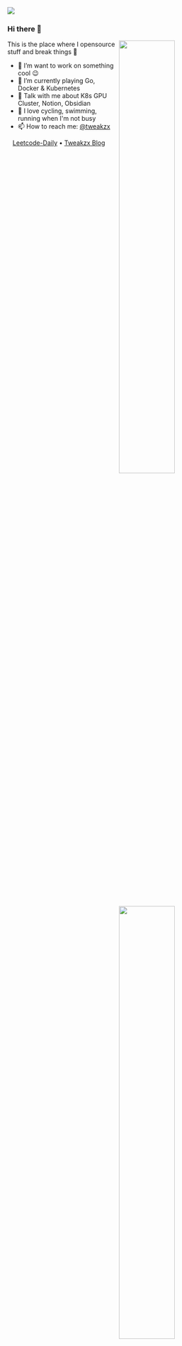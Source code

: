 ![](https://komarev.com/ghpvc/?username=tweakzx)

### Hi there 👋

<img width="50%" align="right" src="https://github-readme-stats.vercel.app/api?username=tweakzx&show_icons=true&hide_title=true">
<img width="50%" align="right" src="https://github-readme-stats.vercel.app/api/top-langs/?username=tweakzx&hide=html,CSS&layout=compact&show_icons=true&hide_title=true">

This is the place where I opensource stuff and break things :rofl:

- 🔭 I’m want to work on something cool :wink:
- 🌱 I’m currently playing Go, Docker & Kubernetes
- 💬 Talk with me about K8s GPU Cluster, Notion, Obsidian
- 🎈 I love cycling, swimming, running when I'm not busy
- 📫 How to reach me: [@tweakzx](mailto:tweakzx@foxmail.com)

&nbsp;&nbsp;
[Leetcode-Daily](https://lc.tweakzx.fun/) •
[Tweakzx Blog](https://tweakzx.github.io)

<img width="100%" src="https://github.com/tweakzx/tweakzx/blob/output/github-contribution-grid-snake.svg">

![](https://skillicons.dev/icons?i=linux,git,docker,kubernetes,vscode,go,java,cpp,py,linkedin,)

